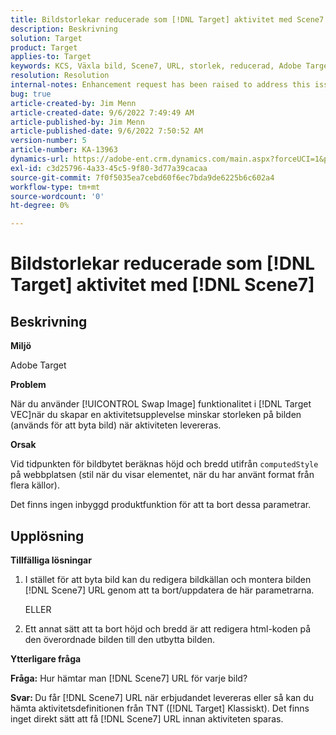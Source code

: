 ```yaml
---
title: Bildstorlekar reducerade som [!DNL Target] aktivitet med Scene7
description: Beskrivning
solution: Target
product: Target
applies-to: Target
keywords: KCS, Växla bild, Scene7, URL, storlek, reducerad, Adobe Target
resolution: Resolution
internal-notes: Enhancement request has been raised to address this issue permanentaly
bug: true
article-created-by: Jim Menn
article-created-date: 9/6/2022 7:49:49 AM
article-published-by: Jim Menn
article-published-date: 9/6/2022 7:50:52 AM
version-number: 5
article-number: KA-13963
dynamics-url: https://adobe-ent.crm.dynamics.com/main.aspx?forceUCI=1&pagetype=entityrecord&etn=knowledgearticle&id=f88b677b-b82d-ed11-9db1-0022480866ad
exl-id: c3d25796-4a33-45c5-9f80-3d77a39cacaa
source-git-commit: 7f0f5035ea7cebd60f6ec7bda9de6225b6c602a4
workflow-type: tm+mt
source-wordcount: '0'
ht-degree: 0%

---
```


# Bildstorlekar reducerade som [!DNL Target] aktivitet med [!DNL Scene7]

## Beskrivning

<b>Miljö</b>

Adobe Target

<b>Problem</b>

När du använder [!UICONTROL Swap Image] funktionalitet i [!DNL Target VEC]när du skapar en aktivitetsupplevelse minskar storleken på bilden (används för att byta bild) när aktiviteten levereras.

<b>Orsak</b>

Vid tidpunkten för bildbytet beräknas höjd och bredd utifrån `computedStyle` på webbplatsen (stil när du visar elementet, när du har använt format från flera källor).

Det finns ingen inbyggd produktfunktion för att ta bort dessa parametrar.

## Upplösning

<b>Tillfälliga lösningar</b>

1. I stället för att byta bild kan du redigera bildkällan och montera bilden [!DNL Scene7] URL genom att ta bort/uppdatera de här parametrarna.

   ELLER

1. Ett annat sätt att ta bort höjd och bredd är att redigera html-koden på den överordnade bilden till den utbytta bilden.

<b>Ytterligare fråga</b>

<b>Fråga:</b> Hur hämtar man [!DNL Scene7] URL för varje bild? 

<b>Svar: </b>Du får [!DNL Scene7] URL när erbjudandet levereras eller så kan du hämta aktivitetsdefinitionen från TNT ([!DNL Target] Klassiskt). Det finns inget direkt sätt att få [!DNL Scene7] URL innan aktiviteten sparas.
